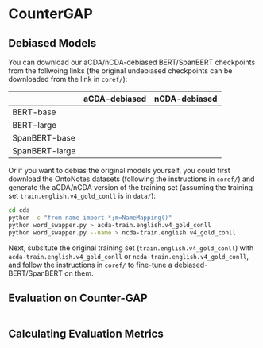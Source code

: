 # CounterGAP

## Debiased Models
You can download our aCDA/nCDA-debiased BERT/SpanBERT checkpoints from the follwoing links (the original undebiased checkpoints can be downloaded from the link in `coref/`):

|                | aCDA-debiased | nCDA-debiased |
| -------------  |:-------------:| -------------:|
| BERT-base      |               |               |
| BERT-large     |               |               |              
| SpanBERT-base  |               |               |
| SpanBERT-large |               |               |

Or if you want to debias the original models yourself, you could first download the OntoNotes datasets (following the instructions in `coref/`) and
generate the aCDA/nCDA version of the training set (assuming the training set `train.english.v4_gold_conll` is in `data/`): 
```bash
cd cda
python -c "from name import *;m=NameMapping()"
python word_swapper.py > acda-train.english.v4_gold_conll
python word_swapper.py --name > ncda-train.english.v4_gold_conll
```
Next, subsitute the original training set (`train.english.v4_gold_conll`) with `acda-train.english.v4_gold_conll` or `ncda-train.english.v4_gold_conll`, and follow the instructions in `coref/` to fine-tune a debiased-BERT/SpanBERT on them.  

## Evaluation on Counter-GAP
```bash

```

## Calculating Evaluation Metrics
